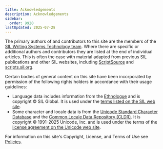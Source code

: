 ```yaml
---
title: Acknowledgements
description: Acknowledgements
sidebar:
  order: 9920
lastUpdated: 2025-07-28
---
```


The primary authors of and contributors to this site are the members of the [SIL Writing Systems Technology team][wstech]. Where there are specific or additional authors and contributors they are listed at the end of individual articles. This is often the case with material adapted from previous SIL publications and other SIL websites, including [ScriptSource][scriptsource] and [scripts.sil.org][sso].

Certain bodies of general content on this site have been incorporated by permission of the following rights holders in accordance with their usage guidelines:

- Language data includes information from the [Ethnologue][ethnologue] and is copyright © SIL Global. It is used under the [terms listed on the SIL web site][sil-tou].
- Some character and locale data is from the [Unicode Standard Character Database][uni-ucd] and the [Common Locale Data Repository (CLDR)][cldr]. It is copyright © 1991-2025 Unicode, Inc. and is used under the terms of the [license agreement on the Unicode web site][uni-license].

For information on this site's Copyright, License, and Terms of Use see [Policies][policies].

[cldr]: http://cldr.unicode.org/
[ethnologue]: http://www.ethnologue.com/
[policies]: /support/policies
[scriptsource]: https://scriptsource.org
[sil-tou]: https://www.sil.org/terms-use
[sso]: https://scripts.sil.org
[uni-license]: http://www.unicode.org/copyright.html#Exhibit1
[uni-ucd]: http://www.unicode.org/ucd/
[wstech]: https://software.sil.org/wstech/

